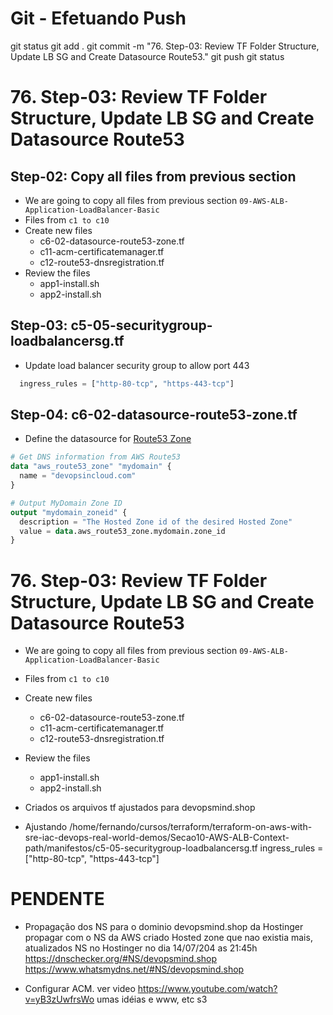 
# ############################################################################
# ############################################################################
# ############################################################################
# Git - Efetuando Push

git status
git add .
git commit -m "76. Step-03: Review TF Folder Structure, Update LB SG and Create Datasource Route53."
git push
git status



# ############################################################################
# ############################################################################
# ############################################################################
# 76. Step-03: Review TF Folder Structure, Update LB SG and Create Datasource Route53

## Step-02: Copy all files from previous section 
- We are going to copy all files from previous section `09-AWS-ALB-Application-LoadBalancer-Basic`
- Files from `c1 to c10`
- Create new files
  - c6-02-datasource-route53-zone.tf
  - c11-acm-certificatemanager.tf
  - c12-route53-dnsregistration.tf
- Review the files
  - app1-install.sh
  - app2-install.sh  

## Step-03: c5-05-securitygroup-loadbalancersg.tf

- Update load balancer security group to allow port 443
```tf
  ingress_rules = ["http-80-tcp", "https-443-tcp"]
```

## Step-04: c6-02-datasource-route53-zone.tf

- Define the datasource for [Route53 Zone](https://registry.terraform.io/providers/hashicorp/aws/latest/docs/data-sources/route53_zone)
```tf
# Get DNS information from AWS Route53
data "aws_route53_zone" "mydomain" {
  name = "devopsincloud.com"
}

# Output MyDomain Zone ID
output "mydomain_zoneid" {
  description = "The Hosted Zone id of the desired Hosted Zone"
  value = data.aws_route53_zone.mydomain.zone_id
}
```









# ############################################################################
# ############################################################################
# ############################################################################
# 76. Step-03: Review TF Folder Structure, Update LB SG and Create Datasource Route53


- We are going to copy all files from previous section `09-AWS-ALB-Application-LoadBalancer-Basic`
- Files from `c1 to c10`
- Create new files
  - c6-02-datasource-route53-zone.tf
  - c11-acm-certificatemanager.tf
  - c12-route53-dnsregistration.tf
- Review the files
  - app1-install.sh
  - app2-install.sh  



- Criados os arquivos tf
ajustados para devopsmind.shop

- Ajustando
/home/fernando/cursos/terraform/terraform-on-aws-with-sre-iac-devops-real-world-demos/Secao10-AWS-ALB-Context-path/manifestos/c5-05-securitygroup-loadbalancersg.tf
ingress_rules = ["http-80-tcp", "https-443-tcp"]





# ############################################################################
# ############################################################################
# ############################################################################
#  PENDENTE

- Propagação dos NS para o dominio devopsmind.shop da Hostinger propagar com o NS da AWS
criado Hosted zone que nao existia mais, atualizados NS no Hostinger no dia 14/07/204 as 21:45h
<https://dnschecker.org/#NS/devopsmind.shop>
<https://www.whatsmydns.net/#NS/devopsmind.shop>

- Configurar ACM.
ver video <https://www.youtube.com/watch?v=yB3zUwfrsWo> umas idéias e www, etc
s3